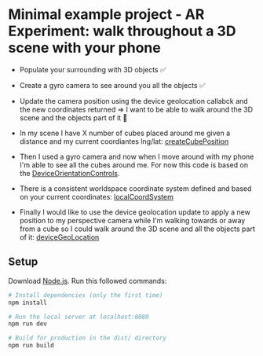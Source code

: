 # Minimal example project - AR Experiment: walk throughout a 3D scene with your phone


- Populate your surrounding with 3D objects ✅
- Create a gyro camera to see around you all the objects ✅
- Update the camera position using the device geolocation callabck and the new coordinates returned => I want to be able to walk around the 3D scene and the objects part of it 🚧

- In my scene I have X number of cubes placed around me given a distance and my current coordiantes lng/lat: [createCubePosition](https://github.com/Alex-DG/cubes-walk-around/blob/c4a46bb389e417af040504db628bd21a56e4834d/src/js/cube.js#L18)

- Then I used a gyro camera and now when I move around with my phone I'm able to see all the cubes around me. For now this code is based on the [DeviceOrientationControls](https://gist.github.com/kopiro/86aac4eb19ac29ae62c950ad2106a10e).

- There is a consistent worldspace coordinate system defined and based on your current coordinates: [localCoordSystem](https://github.com/Alex-DG/cubes-walk-around/blob/main/src/js/localCoordSystem.js)

- Finally I would like to use the device geolocation update to apply a new position to my perspective camera while I'm walking towards or away from a cube so I could walk around the 3D scene and all the objects part of it: [deviceGeoLocation](https://github.com/Alex-DG/cubes-walk-around/blob/main/src/js/deviceGeolocation.js)


## Setup

Download [Node.js](https://nodejs.org/en/download/).
Run this followed commands:

```bash
# Install dependencies (only the first time)
npm install

# Run the local server at localhost:8080
npm run dev

# Build for production in the dist/ directory
npm run build
```
